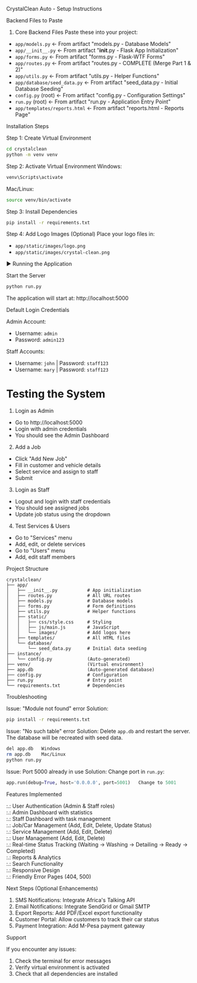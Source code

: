  CrystalClean Auto - Setup Instructions

Backend Files to Paste

 1. Core Backend Files
Paste these into your project:

- `app/models.py` ← From artifact "models.py - Database Models"
- `app/__init__.py` ← From artifact "__init__.py - Flask App Initialization"
- `app/forms.py` ← From artifact "forms.py - Flask-WTF Forms"
- `app/routes.py` ← From artifact "routes.py - COMPLETE (Merge Part 1 & 2)"
- `app/utils.py` ← From artifact "utils.py - Helper Functions"
- `app/database/seed_data.py` ← From artifact "seed_data.py - Initial Database Seeding"
- `config.py` (root) ← From artifact "config.py - Configuration Settings"
- `run.py` (root) ← From artifact "run.py - Application Entry Point"
- `app/templates/reports.html` ← From artifact "reports.html - Reports Page"



 Installation Steps

 Step 1: Create Virtual Environment
```bash
cd crystalclean
python -m venv venv
```

 Step 2: Activate Virtual Environment
Windows:
```bash
venv\Scripts\activate
```

Mac/Linux:
```bash
source venv/bin/activate
```

 Step 3: Install Dependencies
```bash
pip install -r requirements.txt
```

 Step 4: Add Logo Images (Optional)
Place your logo files in:
- `app/static/images/logo.png`
- `app/static/images/crystal-clean.png`



 ▶️ Running the Application

 Start the Server
```bash
python run.py
```

The application will start at: http://localhost:5000



 Default Login Credentials

 Admin Account:
- Username: `admin`
- Password: `admin123`

 Staff Accounts:
- Username: `john` | Password: `staff123`
- Username: `mary` | Password: `staff123`



 # Testing the System

 1. Login as Admin
- Go to http://localhost:5000
- Login with admin credentials
- You should see the Admin Dashboard

 2. Add a Job
- Click "Add New Job"
- Fill in customer and vehicle details
- Select service and assign to staff
- Submit

 3. Login as Staff
- Logout and login with staff credentials
- You should see assigned jobs
- Update job status using the dropdown

 4. Test Services & Users
- Go to "Services" menu
- Add, edit, or delete services
- Go to "Users" menu
- Add, edit staff members



Project Structure

```
crystalclean/
├── app/
│   ├── __init__.py           # App initialization
│   ├── routes.py             # All URL routes
│   ├── models.py             # Database models
│   ├── forms.py              # Form definitions
│   ├── utils.py              # Helper functions
│   ├── static/
│   │   ├── css/style.css     # Styling
│   │   ├── js/main.js        # JavaScript
│   │   └── images/           # Add logos here
│   ├── templates/            # All HTML files
│   └── database/
│       └── seed_data.py      # Initial data seeding
├── instance/
│   └── config.py             (Auto-generated)
├── venv/                     (Virtual environment)
├── app.db                    (Auto-generated database)
├── config.py                 # Configuration
├── run.py                    # Entry point
└── requirements.txt          # Dependencies
```



Troubleshooting

 Issue: "Module not found" error
Solution:
```bash
pip install -r requirements.txt
```

 Issue: "No such table" error
Solution: Delete `app.db` and restart the server. The database will be recreated with seed data.
```bash
del app.db   Windows
rm app.db    Mac/Linux
python run.py
```

 Issue: Port 5000 already in use
Solution: Change port in `run.py`:
```python
app.run(debug=True, host='0.0.0.0', port=5001)   Change to 5001
```


Features Implemented

:.: User Authentication (Admin & Staff roles)  
:.: Admin Dashboard with statistics  
:.: Staff Dashboard with task management  
:.: Job/Car Management (Add, Edit, Delete, Update Status)  
:.: Service Management (Add, Edit, Delete)  
:.: User Management (Add, Edit, Delete)  
:.: Real-time Status Tracking (Waiting → Washing → Detailing → Ready → Completed)  
:.: Reports & Analytics  
:.: Search Functionality  
:.: Responsive Design  
:.: Friendly Error Pages (404, 500)  



Next Steps (Optional Enhancements)

1. SMS Notifications: Integrate Africa's Talking API
2. Email Notifications: Integrate SendGrid or Gmail SMTP
3. Export Reports: Add PDF/Excel export functionality
4. Customer Portal: Allow customers to track their car status
5. Payment Integration: Add M-Pesa payment gateway



Support

If you encounter any issues:
1. Check the terminal for error messages
3. Verify virtual environment is activated
4. Check that all dependencies are installed

